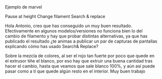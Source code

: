 Ejemplo de marvel

Pause at height
Change filament
Search & replace

Hola Antonio, creo que has conseguido un muy buen resultado. Efectivamente en algunos modelos/versiones no funciona bien lo del cambio de filamento y hay que probar distintas alternativas, ya que has publicado el resultado ¿te animas a publicar un par de capturas de pantallas explicando cómo has usado Search& Replace?

Sobre la mezcla de colores, al ser el rojo tan fuerte por poco que quede en el extrusor tiñe el blanco, por eso hay que extruir una buena cantidad tras hacer el cambio, hasta que veamos que sale blanco 100%, y aún así puede pasar como a tí que quede algún resto en el interior.
Muy buen trabajo